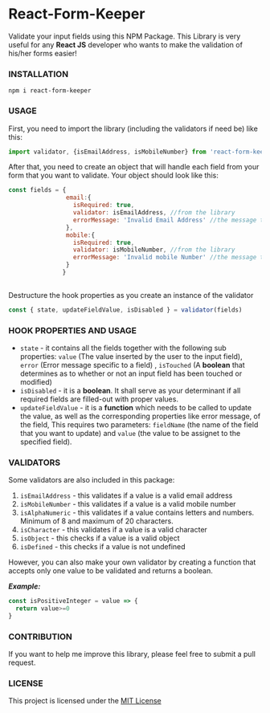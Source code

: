# React-Form-Keeper

Validate your input fields using this NPM Package. This Library is very useful for any **React JS** developer who wants to make the validation of his/her forms easier!

### INSTALLATION

`npm i react-form-keeper`

### USAGE


First, you need to import the library (including the validators if need be) like this:

``` js
import validator, {isEmailAddress, isMobileNumber} from 'react-form-keeper'
```


After that, you need to create an object that will handle each field from your form that you want to validate. Your object should look like this:

``` js
const fields = {
                email:{
                  isRequired: true,
                  validator: isEmailAddress, //from the library
                  errorMessage: 'Invalid Email Address' //the message that you want to be shown if the validator rejects the user input
                },
                mobile:{
                  isRequired: true,
                  validator: isMobileNumber, //from the library
                  errorMessage: 'Invalid mobile Number' //the message that you want to be shown if the validator rejects the user input
                }
               }
        
  ```

Destructure the hook properties as you create an instance of the validator

```js
const { state, updateFieldValue, isDisabled } = validator(fields)

```

### HOOK PROPERTIES AND USAGE

- `state` - it contains all the fields together with the following sub properties:  `value` (The value inserted by the user to the input field), `error` (Error message specific to a field) ,  `isTouched` (A **boolean** that determines as to whether or not an input field has been touched or modified)
- `isDisabled` - it is a **boolean**. It shall serve as your determinant if all required fields are filled-out with proper values.
- `updateFieldValue` - it is a **function** which needs to be called to update the value, as well as the corresponding properties like error message, of the field, This requires two parameters: `fieldName` (the name of the field that you want to update) and `value` (the value to be assignet to the specified field).


 
### VALIDATORS

Some validators are also included in this package:

1. `isEmailAddress` - this validates if a value is a valid email address
2. `isMobileNumber` - this validates if a value is a valid mobile number
3. `isAlphaNumeric` - this validates if a value contains letters and numbers. Minimum of 8 and maximum of 20 characters.
4. `isCharacter` - this validates if a value is a valid character
5. `isObject` - this checks if a value is a valid object
6. `isDefined` - this checks if a value is not undefined


However, you can also make your own validator by creating a function that accepts only one value to be validated and returns a boolean.

***Example:***

```js
const isPositiveInteger = value => {
  return value>=0
}
```

### CONTRIBUTION

If you want to help me improve this library, please feel free to submit a pull request.


###  LICENSE 

This project is licensed under the [MIT License](https://github.com/arman226/react-form-keeper/blob/master/LICENSE)





